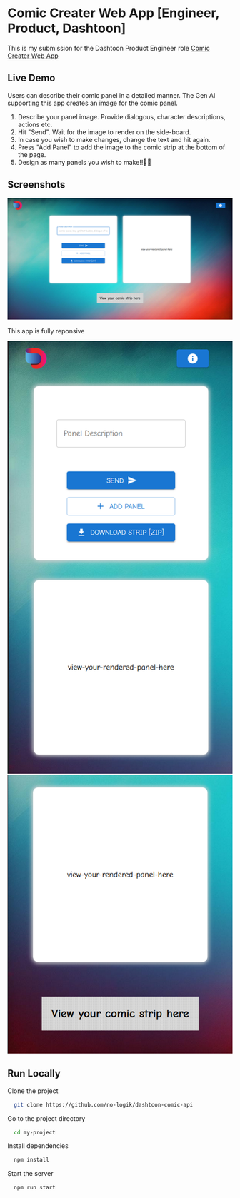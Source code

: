 # Comic Creater Web App [Engineer, Product, Dashtoon]

This is my submission for the Dashtoon Product Engineer role [Comic Creater Web App](https://dashtoon-comic-api.vercel.app/)

## Live Demo

Users can describe their comic panel in a detailed manner. The Gen AI supporting this app creates an image for the comic panel.

1. Describe your panel image. Provide dialogous, character descriptions, actions etc.
2. Hit "Send". Wait for the image to render on the side-board.
3. In case you wish to make changes, change the text and hit again.
4. Press "Add Panel" to add the image to the comic strip at the bottom of the page.
5. Design as many panels you wish to make!!🫡🫡

## Screenshots

![App Screenshot](./src/static/demo-ss.png)

This app is fully reponsive

![App Screenshot](./src/static/demo-ss-mobile1.png)
![App Screenshot](./src/static/demo-ss-mobile2.png)

## Run Locally

Clone the project

```bash
  git clone https://github.com/no-logik/dashtoon-comic-api
```

Go to the project directory

```bash
  cd my-project
```

Install dependencies

```bash
  npm install
```

Start the server

```bash
  npm run start
```
